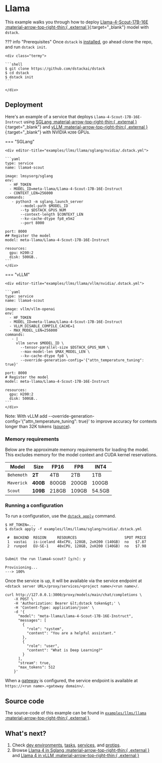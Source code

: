 # Llama

This example walks you through how to deploy [Llama-4-Scout-17B-16E :material-arrow-top-right-thin:{ .external }](https://huggingface.co/meta-llama/Llama-4-Scout-17B-16E-Instruct){:target="_blank"} model with `dstack`.

??? info "Prerequisites"
    Once `dstack` is [installed](https://dstack.ai/docs/installation), go ahead clone the repo, and run `dstack init`.

    <div class="termy">
 
    ```shell
    $ git clone https://github.com/dstackai/dstack
    $ cd dstack
    $ dstack init
    ```
 
    </div>

## Deployment

Here's an example of a service that deploys `Llama-4-Scout-17B-16E-Instruct` using [SGLang :material-arrow-top-right-thin:{ .external }](https://github.com/sgl-project/sglang){:target="_blank"} and [vLLM :material-arrow-top-right-thin:{ .external }](https://github.com/vllm-project/vllm){:target="_blank"} with NVIDIA `H200` GPUs.

=== "SGLang"

    <div editor-title="examples/llms/llama/sglang/nvidia/.dstack.yml">

    ```yaml
    type: service
    name: llama4-scout

    image: lmsysorg/sglang
    env:
      - HF_TOKEN
      - MODEL_ID=meta-llama/Llama-4-Scout-17B-16E-Instruct
      - CONTEXT_LEN=256000
    commands:
       - python3 -m sglang.launch_server
           --model-path $MODEL_ID
           --tp $DSTACK_GPUS_NUM
           --context-length $CONTEXT_LEN
           --kv-cache-dtype fp8_e5m2
           --port 8000

    port: 8000
    ## Register the model
    model: meta-llama/Llama-4-Scout-17B-16E-Instruct

    resources:
      gpu: H200:2
      disk: 500GB..
    ```
    </div>

=== "vLLM"
    
    <div editor-title="examples/llms/llama/vllm/nvidia/.dstack.yml">

    ```yaml
    type: service
    name: llama4-scout

    image: vllm/vllm-openai
    env:
      - HF_TOKEN
      - MODEL_ID=meta-llama/Llama-4-Scout-17B-16E-Instruct
      - VLLM_DISABLE_COMPILE_CACHE=1
      - MAX_MODEL_LEN=256000
    commands:
       - |
         vllm serve $MODEL_ID \
           --tensor-parallel-size $DSTACK_GPUS_NUM \
           --max-model-len $MAX_MODEL_LEN \
           --kv-cache-dtype fp8 \
           --override-generation-config='{"attn_temperature_tuning": true}'

    port: 8000
    # Register the model
    model: meta-llama/Llama-4-Scout-17B-16E-Instruct

    resources:
      gpu: H200:2
      disk: 500GB..
    ```
    </div>
Note: With vLLM add --override-generation-config='{"attn_temperature_tuning": true}' to improve accuracy for contexts longer than 32K tokens ([source](https://blog.vllm.ai/2025/04/05/llama4.html)).
### Memory requirements

Below are the approximate memory requirements for loading the model. 
This excludes memory for the model context and CUDA kernel reservations.

| Model         | Size     | FP16   | FP8    | INT4   |
|---------------|----------|--------|--------|--------|
| `Behemoth`    | **2T**   | 4TB    | 2TB    | 1TB    |
| `Maverick`    | **400B** | 800GB  | 200GB  | 100GB  |
| `Scout`       | **109B** | 218GB  | 109GB  | 54.5GB |


### Running a configuration

To run a configuration, use the [`dstack apply`](https://dstack.ai/docs/reference/cli/dstack/apply.md) command.

<div class="termy">

```shell
$ HF_TOKEN=...
$ dstack apply -f examples/llms/llama/sglang/nvidia/.dstack.yml

 #  BACKEND  REGION     RESOURCES                      SPOT PRICE   
 1  vastai   is-iceland 48xCPU, 128GB, 2xH200 (140GB)  no   $7.87   
 2  runpod   EU-SE-1    40xCPU, 128GB, 2xH200 (140GB)  no   $7.98  

 
Submit the run llama4-scout? [y/n]: y

Provisioning...
---> 100%
```

</div>

Once the service is up, it will be available via the service endpoint
at `<dstack server URL>/proxy/services/<project name>/<run name>/`.

<div class="termy">

```shell
curl http://127.0.0.1:3000/proxy/models/main/chat/completions \
    -X POST \
    -H 'Authorization: Bearer &lt;dstack token&gt;' \
    -H 'Content-Type: application/json' \
    -d '{
      "model": "meta-llama/Llama-4-Scout-17B-16E-Instruct",
      "messages": [
        {
          "role": "system",
          "content": "You are a helpful assistant."
        },
        {
          "role": "user",
          "content": "What is Deep Learning?"
        }
      ],
      "stream": true,
      "max_tokens": 512
    }'
```

</div>

When a [gateway](https://dstack.ai/docs/concepts/gateways.md) is configured, the service endpoint 
is available at `https://<run name>.<gateway domain>/`.

[//]: # (TODO: https://github.com/dstackai/dstack/issues/1777)

## Source code

The source-code of this example can be found in 
[`examples/llms/llama` :material-arrow-top-right-thin:{ .external }](https://github.com/dstackai/dstack/blob/master/examples/llms/llama).

## What's next?

1. Check [dev environments](https://dstack.ai/docs/dev-environments), [tasks](https://dstack.ai/docs/tasks), 
   [services](https://dstack.ai/docs/services), and [protips](https://dstack.ai/docs/protips).
2. Browse [Llama 4 in Sglang :material-arrow-top-right-thin:{ .external }](https://github.com/sgl-project/sglang/blob/main/docs/references/llama4.md) and [Llama 4 in vLLM :material-arrow-top-right-thin:{ .external }](https://blog.vllm.ai/2025/04/05/llama4.html)
